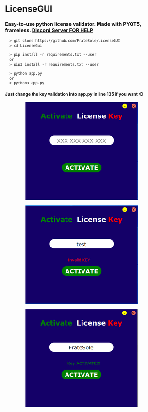 # LicenseGUI
### Easy-to-use python license validator. Made with PYQT5, frameless. [Discord Server FOR HELP](https://discord.gg/jvbbNAk)
```
  > git clone https://github.com/FrateSole/LicenseGUI
  > cd LicenseGui
```
```
  > pip install -r requirements.txt --user
  or
  > pip3 install -r requirements.txt --user
``` 
```
  > python app.py
  or
  > python3 app.py
``` 

#### Just change the key validation into app.py in line 135 if you want :D

<p align="center">
  <img src="/images/license1.PNG">
</p>
<p align="center">
  <img src="/images/license2.PNG">
</p>
<p align="center">
  <img src="/images/license3.PNG">
</p>
